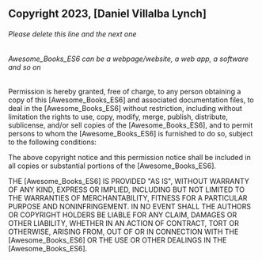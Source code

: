 ## Copyright 2023, [Daniel Villalba Lynch]

###### Please delete this line and the next one
###### Awesome_Books_ES6 can be a webpage/website, a web app, a software and so on

Permission is hereby granted, free of charge, to any person obtaining a copy of this [Awesome_Books_ES6] and associated documentation files, to deal in the [Awesome_Books_ES6] without restriction, including without limitation the rights to use, copy, modify, merge, publish, distribute, sublicense, and/or sell copies of the [Awesome_Books_ES6], and to permit persons to whom the [Awesome_Books_ES6] is furnished to do so, subject to the following conditions:

The above copyright notice and this permission notice shall be included in all copies or substantial portions of the [Awesome_Books_ES6].

THE [Awesome_Books_ES6] IS PROVIDED "AS IS", WITHOUT WARRANTY OF ANY KIND, EXPRESS OR IMPLIED, INCLUDING BUT NOT LIMITED TO THE WARRANTIES OF MERCHANTABILITY, FITNESS FOR A PARTICULAR PURPOSE AND NONINFRINGEMENT. IN NO EVENT SHALL THE AUTHORS OR COPYRIGHT HOLDERS BE LIABLE FOR ANY CLAIM, DAMAGES OR OTHER LIABILITY, WHETHER IN AN ACTION OF CONTRACT, TORT OR OTHERWISE, ARISING FROM, OUT OF OR IN CONNECTION WITH THE [Awesome_Books_ES6] OR THE USE OR OTHER DEALINGS IN THE [Awesome_Books_ES6].
